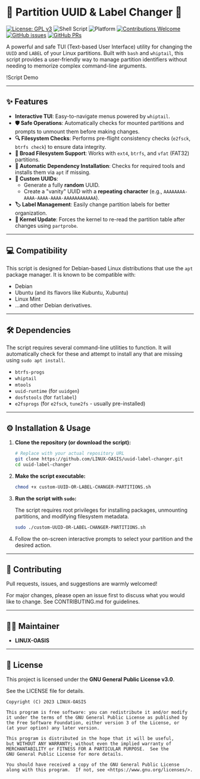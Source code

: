 # 🚀 Partition UUID & Label Changer 🚀

[![License: GPL v3](https://img.shields.io/badge/License-GPLv3-blue.svg)](https://www.gnu.org/licenses/gpl-3.0)
![Shell Script](https://img.shields.io/badge/Shell_Script-100%25-lightgrey?logo=gnubash&logoColor=white)
![Platform](https://img.shields.io/badge/Platform-Linux-yellow.svg?logo=linux)
[![Contributions Welcome](https://img.shields.io/badge/Contributions-welcome-brightgreen.svg?style=flat)](https://github.com/LINUX-OASIS/uuid-label-changer/issues)
[![GitHub issues](https://img.shields.io/github/issues/LINUX-OASIS/uuid-label-changer)](https://github.com/LINUX-OASIS/uuid-label-changer/issues)
[![GitHub PRs](https://img.shields.io/github/issues-pr/LINUX-OASIS/uuid-label-changer)](https://github.com/LINUX-OASIS/uuid-label-changer/pulls)

A powerful and safe TUI (Text-based User Interface) utility for changing the `UUID` and `LABEL` of your Linux partitions. Built with `bash` and `whiptail`, this script provides a user-friendly way to manage partition identifiers without needing to memorize complex command-line arguments.

!Script Demo

---

## ✨ Features

*   **Interactive TUI**: Easy-to-navigate menus powered by `whiptail`.
*   **🛡️ Safe Operations**: Automatically checks for mounted partitions and prompts to unmount them before making changes.
*   **🔍 Filesystem Checks**: Performs pre-flight consistency checks (`e2fsck`, `btrfs check`) to ensure data integrity.
*   **📂 Broad Filesystem Support**: Works with `ext4`, `btrfs`, and `vfat` (FAT32) partitions.
*   **🤖 Automatic Dependency Installation**: Checks for required tools and installs them via `apt` if missing.
*   **🎨 Custom UUIDs**:
    *   Generate a fully **random** UUID.
    *   Create a "vanity" UUID with a **repeating character** (e.g., `AAAAAAAA-AAAA-AAAA-AAAA-AAAAAAAAAAAA`).
*   **🏷️ Label Management**: Easily change partition labels for better organization.
*   **🔄 Kernel Update**: Forces the kernel to re-read the partition table after changes using `partprobe`.

---

## 💻 Compatibility

This script is designed for Debian-based Linux distributions that use the `apt` package manager. It is known to be compatible with:

*   Debian
*   Ubuntu (and its flavors like Kubuntu, Xubuntu)
*   Linux Mint
*   ...and other Debian derivatives.

---

## 🛠️ Dependencies

The script requires several command-line utilities to function. It will automatically check for these and attempt to install any that are missing using `sudo apt install`.

*   `btrfs-progs`
*   `whiptail`
*   `mtools`
*   `uuid-runtime` (for `uuidgen`)
*   `dosfstools` (for `fatlabel`)
*   `e2fsprogs` (for `e2fsck`, `tune2fs` - usually pre-installed)

---

## ⚙️ Installation & Usage

1.  **Clone the repository (or download the script):**

    ```bash
    # Replace with your actual repository URL
    git clone https://github.com/LINUX-OASIS/uuid-label-changer.git
    cd uuid-label-changer
    ```

2.  **Make the script executable:**

    ```bash
    chmod +x custom-UUID-OR-LABEL-CHANGER-PARTITIONS.sh
    ```

3.  **Run the script with `sudo`:**

    The script requires root privileges for installing packages, unmounting partitions, and modifying filesystem metadata.

    ```bash
    sudo ./custom-UUID-OR-LABEL-CHANGER-PARTITIONS.sh
    ```

4.  Follow the on-screen interactive prompts to select your partition and the desired action.

---

## 💬 Contributing

Pull requests, issues, and suggestions are warmly welcomed!

For major changes, please open an issue first to discuss what you would like to change. See CONTRIBUTING.md for guidelines.

---

## 🧙‍♂️ Maintainer

*   **LINUX-OASIS**

---

## 📜 License

This project is licensed under the **GNU General Public License v3.0**.

See the LICENSE file for details.

```
Copyright (C) 2023 LINUX-OASIS

This program is free software: you can redistribute it and/or modify
it under the terms of the GNU General Public License as published by
the Free Software Foundation, either version 3 of the License, or
(at your option) any later version.

This program is distributed in the hope that it will be useful,
but WITHOUT ANY WARRANTY; without even the implied warranty of
MERCHANTABILITY or FITNESS FOR A PARTICULAR PURPOSE.  See the
GNU General Public License for more details.

You should have received a copy of the GNU General Public License
along with this program.  If not, see <https://www.gnu.org/licenses/>.
```
